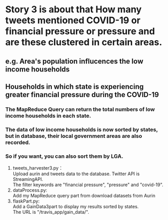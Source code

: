 # Story 3 is about that How many tweets mentioned COVID-19 or financial pressure or pressure and are these clustered in certain areas.

## e.g. Area's population influcences the low income households 
##      Households in which state is experiencing greater financial pressure during the COVID-19              
              
### The MapReduce Query can return the total numbers of low income households in each state.
### The data of low income households is now sorted by states, but in database, their local government areas are also recorded.
### So if you want, you can also sort them by LGA. 
1. tweets_harvester3.py：    
  Upload aurin and tweets data to the database. Twitter API is StreamingAPI.   
  The filter keywords are "financial pressure", "pressure" and "covid-19".
2. dataProcess.py:  
  Add my MapReduce query part from download datasets from Aurin   
3. flaskPart.py:   
  Add a GainData3part to display my results sorted by states.   
  The URL is "/travis_app/gain_data/<region>".   
